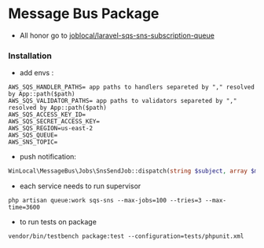 # Message Bus Package

- All honor go to [joblocal/laravel-sqs-sns-subscription-queue](https://github.com/joblocal/laravel-sqs-sns-subscription-queue)

### Installation

- add envs :

```env
AWS_SQS_HANDLER_PATHS= app paths to handlers separeted by "," resolved by App::path($path)
AWS_SQS_VALIDATOR_PATHS= app paths to validators separeted by "," resolved by App::path($path)
AWS_SQS_ACCESS_KEY_ID=
AWS_SQS_SECRET_ACCESS_KEY=
AWS_SQS_REGION=us-east-2
AWS_SQS_QUEUE=
AWS_SNS_TOPIC=
```

- push notification:

```php
WinLocal\MessageBus\Jobs\SnsSendJob::dispatch(string $subject, array $message);
```

- each service needs to run supervisor

`php artisan queue:work sqs-sns --max-jobs=100 --tries=3 --max-time=3600`

- to run tests on package

`vendor/bin/testbench package:test --configuration=tests/phpunit.xml`